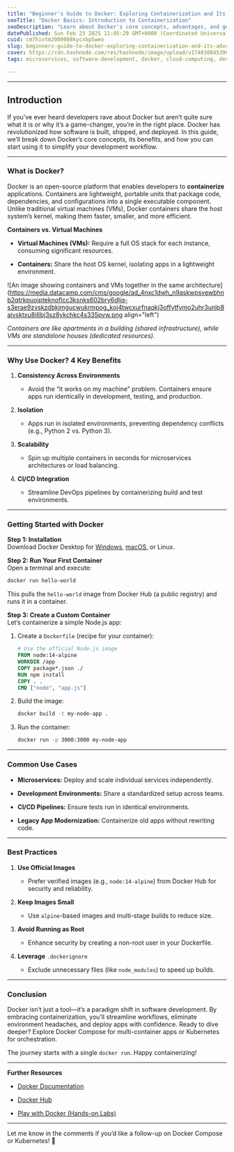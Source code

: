 ```yaml
---
title: "Beginner's Guide to Docker: Exploring Containerization and Its Advantages"
seoTitle: "Docker Basics: Introduction to Containerization"
seoDescription: "Learn about Docker's core concepts, advantages, and get started with containerization to simplify your development workflow in this beginner's guide"
datePublished: Sun Feb 23 2025 11:05:29 GMT+0000 (Coordinated Universal Time)
cuid: cm7hivtm2000008kycxbp5weo
slug: beginners-guide-to-docker-exploring-containerization-and-its-advantages
cover: https://cdn.hashnode.com/res/hashnode/image/upload/v1740308453961/557cc77a-8d65-4f8f-a1af-0a0eeb8635db.jpeg
tags: microservices, software-development, docker, cloud-computing, devops, containers, containerization, virtual-machines, dockerfile, cloud-native, docker-compose, ci-cd, dockerhub, introductiontodocker-dockerbasics

---
```


---

## **Introduction**

If you’ve ever heard developers rave about Docker but aren’t quite sure what it is or why it’s a game-changer, you’re in the right place. Docker has revolutionized how software is built, shipped, and deployed. In this guide, we’ll break down Docker’s core concepts, its benefits, and how you can start using it to simplify your development workflow.

---

### **What is Docker?**

Docker is an open-source platform that enables developers to **containerize** applications. Containers are lightweight, portable units that package code, dependencies, and configurations into a single executable component. Unlike traditional virtual machines (VMs), Docker containers share the host system’s kernel, making them faster, smaller, and more efficient.

**Containers vs. Virtual Machines**

* **Virtual Machines (VMs):** Require a full OS stack for each instance, consuming significant resources.
    
* **Containers:** Share the host OS kernel, isolating apps in a lightweight environment.
    

![An image showing containers and VMs together in the same architecture](https://media.datacamp.com/cms/google/ad_4nxc1dwh_n9askwpsvewbhnb2qtrkpuojpteknoflcc3ksnks602bry6dljq-s3erae9zyskzdbkjmgucwukrmpog_koi4twcxurfnaqkj3offytfymo2uhr3unlp8aivsktxu8i6bj3sz8ykchkc4s335pvw.png align="left")

*Containers are like apartments in a building (shared infrastructure), while VMs are standalone houses (dedicated resources).*

---

### **Why Use Docker? 4 Key Benefits**

1. **Consistency Across Environments**
    
    * Avoid the “it works on my machine” problem. Containers ensure apps run identically in development, testing, and production.
        
2. **Isolation**
    
    * Apps run in isolated environments, preventing dependency conflicts (e.g., Python 2 vs. Python 3).
        
3. **Scalability**
    
    * Spin up multiple containers in seconds for microservices architectures or load balancing.
        
4. **CI/CD Integration**
    
    * Streamline DevOps pipelines by containerizing build and test environments.
        

---

### **Getting Started with Docker**

**Step 1: Installation**  
Download Docker Desktop for [Windows](https://www.docker.com/products/docker-desktop/), [macOS](https://www.docker.com/products/docker-desktop/), or Linux.

**Step 2: Run Your First Container**  
Open a terminal and execute:

```bash
docker run hello-world
```

This pulls the `hello-world` image from Docker Hub (a public registry) and runs it in a container.

**Step 3: Create a Custom Container**  
Let’s containerize a simple Node.js app:

1. Create a `Dockerfile` (recipe for your container):
    
    ```Dockerfile
    # Use the official Node.js image
    FROM node:14-alpine
    WORKDIR /app
    COPY package*.json ./
    RUN npm install
    COPY . .
    CMD ["node", "app.js"]
    ```
    
2. Build the image:
    
    ```bash
    docker build -t my-node-app .
    ```
    
3. Run the container:
    
    ```bash
    docker run -p 3000:3000 my-node-app
    ```
    

---

### **Common Use Cases**

* **Microservices:** Deploy and scale individual services independently.
    
* **Development Environments:** Share a standardized setup across teams.
    
* **CI/CD Pipelines:** Ensure tests run in identical environments.
    
* **Legacy App Modernization:** Containerize old apps without rewriting code.
    

---

### **Best Practices**

1. **Use Official Images**
    
    * Prefer verified images (e.g., `node:14-alpine`) from Docker Hub for security and reliability.
        
2. **Keep Images Small**
    
    * Use `alpine`\-based images and multi-stage builds to reduce size.
        
3. **Avoid Running as Root**
    
    * Enhance security by creating a non-root user in your Dockerfile.
        
4. **Leverage** `.dockerignore`
    
    * Exclude unnecessary files (like `node_modules`) to speed up builds.
        

---

### **Conclusion**

Docker isn’t just a tool—it’s a paradigm shift in software development. By embracing containerization, you’ll streamline workflows, eliminate environment headaches, and deploy apps with confidence. Ready to dive deeper? Explore Docker Compose for multi-container apps or Kubernetes for orchestration.

The journey starts with a single `docker run`. Happy containerizing!

---

**Further Resources**

* [Docker Documentation](https://docs.docker.com/)
    
* [Docker Hub](https://hub.docker.com/)
    
* [Play with Docker (Hands-on Labs)](https://labs.play-with-docker.com/)
    

---

Let me know in the comments if you’d like a follow-up on Docker Compose or Kubernetes! 🐳